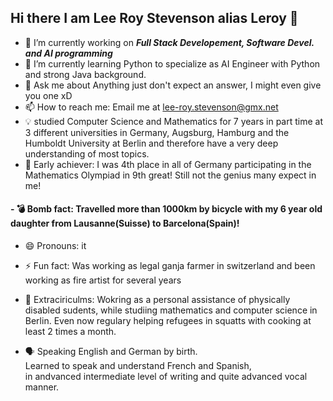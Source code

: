 ## Hi there I am Lee Roy Stevenson alias Leroy 👋

- 🔭 I’m currently working on ***Full Stack Developement, Software Devel. and AI programming***
- 🌱 I’m currently learning Python to specialize as AI Engineer with Python and strong Java background.
- 💬 Ask me about Anything just don't expect an answer, I might even give you one xD
- 📫 How to reach me: Email me at lee-roy.stevenson@gmx.net
- 💡 studied Computer Science and Mathematics for 7 years in part time at 3 different universities in Germany, Augsburg, Hamburg and the Humboldt University at Berlin and therefore have a very deep understanding of most topics.
- 🦈 Early achiever: I was 4th place in all of Germany participating in the Mathematics Olympiad in 9th great! Still not the genius many expect in me!
#### - 💣  Bomb fact: Travelled more than 1000km by bicycle with my 6 year old daughter from Lausanne(Suisse) to Barcelona(Spain)!
- 😄 Pronouns: it
- ⚡ Fun fact: Was working as legal ganja farmer in switzerland and been working as fire artist for several years
- 🏥 Extraciriculms: Wokring as a personal assistance of physically disabled sudents, while studiing mathematics and computer science in Berlin.
    Even now regulary helping refugees in squatts with cooking at least 2 times a month.

- 🗣️ Speaking English and German by birth.    
   Learned to speak and understand French and Spanish,   
   in andvanced intermediate level of writing and quite advanced vocal manner.
